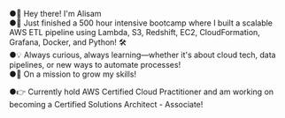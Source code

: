 ●👋 Hey there! I'm Alisam  
●🚀 Just finished a 500 hour intensive bootcamp where I built a scalable AWS ETL pipeline using Lambda, S3, Redshift, EC2, CloudFormation, Grafana, Docker, and Python! 🛠️  
●💡 Always curious, always learning—whether it's about cloud tech, data pipelines, or new ways to automate processes!  
●🎯 On a mission to grow my skills! 

●👉 Currently hold AWS Certified Cloud Practitioner and am working on becoming a Certified Solutions Architect - Associate!
